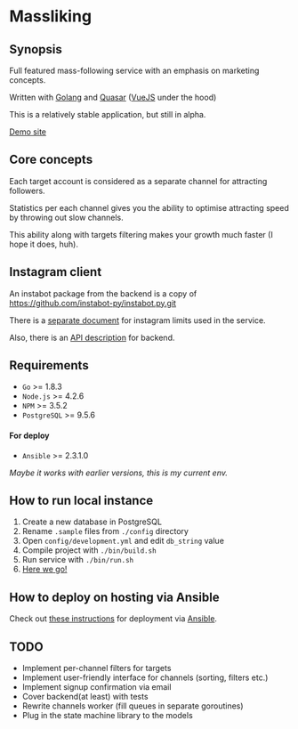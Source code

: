 # Massliking
## Synopsis
Full featured mass-following service with an emphasis on marketing concepts.

Written with [Golang](https://golang.org/) and [Quasar](http://quasar-framework.org/) ([VueJS](https://vuejs.org/) under the hood)

This is a relatively stable application, but still in alpha.

[Demo site](http://massliking.com)
## Core concepts
Each target account is considered as a separate channel for attracting followers.

Statistics per each channel gives you the ability to optimise attracting speed by throwing out slow channels.

This ability along with targets filtering makes your growth much faster (I hope it does, huh).
## Instagram client
An instabot package from the backend is a copy of https://github.com/instabot-py/instabot.py.git

There is a [separate document](LIMITS.md) for instagram limits used in the service.

Also, there is an [API description](backend/README.md) for backend.
## Requirements
* `Go` >= 1.8.3
* `Node.js` >= 4.2.6
* `NPM` >= 3.5.2
* `PostgreSQL` >= 9.5.6
#### For deploy
* `Ansible` >= 2.3.1.0

_Maybe it works with earlier versions, this is my current env._
## How to run local instance
1. Create a new database in PostgreSQL
2. Rename `.sample` files from `./config` directory
3. Open `config/development.yml` and edit `db_string` value
4. Compile project with `./bin/build.sh`
5. Run service with `./bin/run.sh`
6. [Here we go!](http://localhost:8080)
## How to deploy on hosting via Ansible
Check out [these instructions](playbook/README.md) for deployment via [Ansible](https://www.ansible.com/).
## TODO
- Implement per-channel filters for targets
- Implement user-friendly interface for channels (sorting, filters etc.)
- Implement signup confirmation via email
- Cover backend(at least) with tests
- Rewrite channels worker (fill queues in separate goroutines)
- Plug in the state machine library to the models
